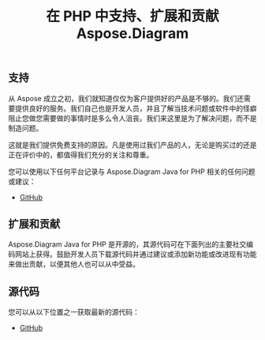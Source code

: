 ﻿---
title: 在 PHP 中支持、扩展和贡献 Aspose.Diagram
type: docs
weight: 30
url: /zh/java/support-extend-and-contribute-to-aspose-diagram-in-php/
---
## **支持**
从 Aspose 成立之初，我们就知道仅仅为客户提供好的产品是不够的。我们还需要提供良好的服务。我们自己也是开发人员，并且了解当技术问题或软件中的怪癖阻止您做您需要做的事情时是多么令人沮丧。我们来这里是为了解决问题，而不是制造问题。

这就是我们提供免费支持的原因。凡是使用过我们产品的人，无论是购买过的还是正在评价中的，都值得我们充分的关注和尊重。

您可以使用以下任何平台记录与 Aspose.Diagram Java for PHP 相关的任何问题或建议：

- [GitHub](https://github.com/asposediagram/Aspose.Diagram-for-Java/issues)
## **扩展和贡献**
Aspose.Diagram Java for PHP 是开源的，其源代码可在下面列出的主要社交编码网站上获得。鼓励开发人员下载源代码并通过建议或添加新功能或改进现有功能来做出贡献，以便其他人也可以从中受益。
## **源代码**
您可以从以下位置之一获取最新的源代码：

- [GitHub](https://github.com/asposediagram/Aspose.Diagram-for-Java/tree/master/Plugins/Aspose_Diagram_Java_for_PHP)

